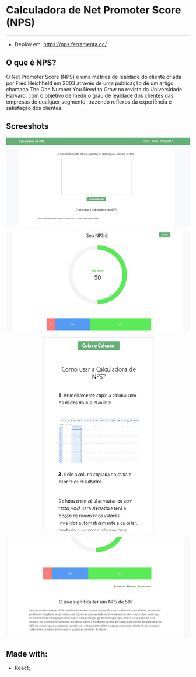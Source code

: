 # Calculadora de Net Promoter Score (NPS)
---
- Deploy em: https://nps.ferramenta.cc/

## O que é NPS?

O Net Promoter Score (NPS) é uma métrica de lealdade do cliente criada por Fred Heichheld em 2003 através de uma publicação de um artigo chamado The One Number You Need to Grow na revista da Universidade Harvard, com o objetivo de medir o grau de lealdade dos clientes das empresas de qualquer segmento, trazendo reflexos da experiência e satisfação dos clientes.

## Screeshots

![alt text](https://github.com/mauro-n/NPS-calculator/blob/main/screenshots/Screenshot_1.jpg?raw=true)

![alt text](https://github.com/mauro-n/NPS-calculator/blob/main/screenshots/Screenshot_2.jpg?raw=true)

<p align="center">
  <img src="https://github.com/mauro-n/NPS-calculator/blob/main/screenshots/Screenshot_4.jpg?raw=true" />
</p>


![alt text](https://github.com/mauro-n/NPS-calculator/blob/main/screenshots/Screenshot_3.jpg?raw=true)

## Made with:
- React;